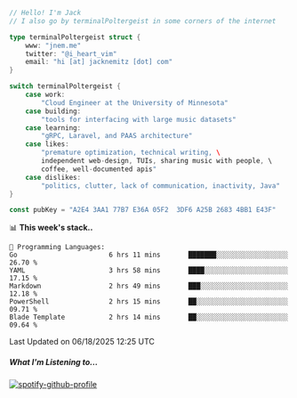 ```go
// Hello! I'm Jack
// I also go by terminalPoltergeist in some corners of the internet

type terminalPoltergeist struct {
    www: "jnem.me"
    twitter: "@i_heart_vim"
    email: "hi [at] jacknemitz [dot] com"
}

switch terminalPoltergeist {
    case work:
        "Cloud Engineer at the University of Minnesota"
    case building:
        "tools for interfacing with large music datasets"
    case learning:
        "gRPC, Laravel, and PAAS architecture"
    case likes:
        "premature optimization, technical writing, \
        independent web-design, TUIs, sharing music with people, \
        coffee, well-documented apis"
    case dislikes:
        "politics, clutter, lack of communication, inactivity, Java"
}

const pubKey = "A2E4 3AA1 77B7 E36A 05F2  3DF6 A25B 2683 4BB1 E43F"
```

<!--START_SECTION:waka-->
📊 **This week's stack..** 

```text
💬 Programming Languages: 
Go                       6 hrs 11 mins       ███████░░░░░░░░░░░░░░░░░░   26.70 % 
YAML                     3 hrs 58 mins       ████░░░░░░░░░░░░░░░░░░░░░   17.15 % 
Markdown                 2 hrs 49 mins       ███░░░░░░░░░░░░░░░░░░░░░░   12.18 % 
PowerShell               2 hrs 15 mins       ██░░░░░░░░░░░░░░░░░░░░░░░   09.71 % 
Blade Template           2 hrs 14 mins       ██░░░░░░░░░░░░░░░░░░░░░░░   09.64 % 
```


 Last Updated on 06/18/2025 12:25 UTC
<!--END_SECTION:waka-->

##### What I'm Listening to...

[![spotify-github-profile](https://jnem.me/listening-item?maxAge=2592000)](https://jnem.me/listening)
